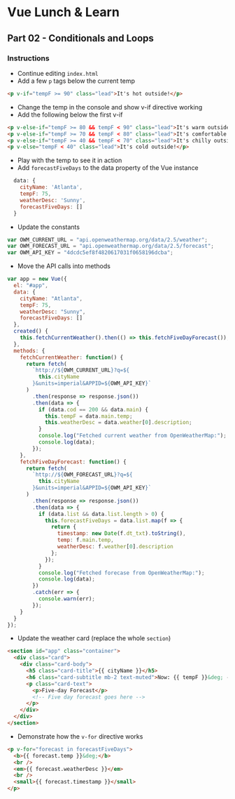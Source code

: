 # Vue Lunch & Learn

## Part 02 - Conditionals and Loops

### Instructions

* Continue editing `index.html`
* Add a few `p` tags below the current temp

```html
<p v-if="tempF >= 90" class="lead">It's hot outside!</p>
```

* Change the temp in the console and show v-if directive working
* Add the following below the first v-if

```html
<p v-else-if="tempF >= 80 && tempF < 90" class="lead">It's warm outside</p>
<p v-else-if="tempF >= 70 && tempF < 80" class="lead">It's comfortable outside</p>
<p v-else-if="tempF >= 40 && tempF < 70" class="lead">It's chilly outside</p>
<p v-else="tempF < 40" class="lead">It's cold outside!</p>
```

* Play with the temp to see it in action
* Add `forecastFiveDays` to the data property of the Vue instance

```js
  data: {
    cityName: 'Atlanta',
    tempF: 75,
    weatherDesc: 'Sunny',
    forecastFiveDays: []
  }
```

* Update the constants

```js
var OWM_CURRENT_URL = "api.openweathermap.org/data/2.5/weather";
var OWM_FORECAST_URL = "api.openweathermap.org/data/2.5/forecast";
var OWM_API_KEY = "4dcdc5ef8f4820617031f0658196dcba";
```

* Move the API calls into methods

```js
var app = new Vue({
  el: "#app",
  data: {
    cityName: "Atlanta",
    tempF: 75,
    weatherDesc: "Sunny",
    forecastFiveDays: []
  },
  created() {
    this.fetchCurrentWeather().then(() => this.fetchFiveDayForecast());
  },
  methods: {
    fetchCurrentWeather: function() {
      return fetch(
        `http://${OWM_CURRENT_URL}?q=${
          this.cityName
        }&units=imperial&APPID=${OWM_API_KEY}`
      )
        .then(response => response.json())
        .then(data => {
          if (data.cod == 200 && data.main) {
            this.tempF = data.main.temp;
            this.weatherDesc = data.weather[0].description;
          }
          console.log("Fetched current weather from OpenWeatherMap:");
          console.log(data);
        });
    },
    fetchFiveDayForecast: function() {
      return fetch(
        `http://${OWM_FORECAST_URL}?q=${
          this.cityName
        }&units=imperial&APPID=${OWM_API_KEY}`
      )
        .then(response => response.json())
        .then(data => {
          if (data.list && data.list.length > 0) {
            this.forecastFiveDays = data.list.map(f => {
              return {
                timestamp: new Date(f.dt_txt).toString(),
                temp: f.main.temp,
                weatherDesc: f.weather[0].description
              };
            });
          }
          console.log("Fetched forecase from OpenWeatherMap:");
          console.log(data);
        })
        .catch(err => {
          console.warn(err);
        });
    }
  }
});
```

* Update the weather card (replace the whole `section`)

```html
<section id="app" class="container">
  <div class="card">
    <div class="card-body">
      <h5 class="card-title">{{ cityName }}</h5>
      <h6 class="card-subtitle mb-2 text-muted">Now: {{ tempF }}&deg; - {{ weatherDesc }}</h6>
      <p class="card-text">
        <p>Five-day Forecast</p>
        <!-- Five day forecast goes here -->
      </p>
    </div>
  </div>
</section>
```

* Demonstrate how the `v-for` directive works

```html
<p v-for="forecast in forecastFiveDays">
  <b>{{ forecast.temp }}&deg;</b>
  <br />
  <em>{{ forecast.weatherDesc }}</em>
  <br />
  <small>{{ forecast.timestamp }}</small>
</p>
```
